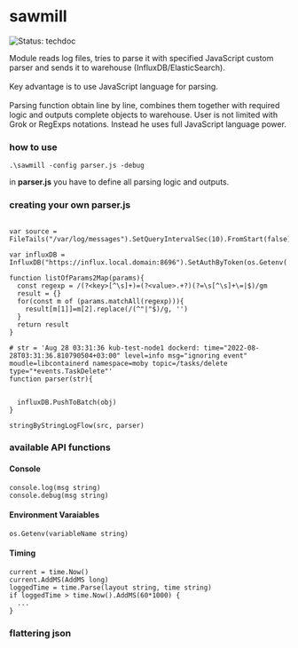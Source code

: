 # sawmill
![Status: techdoc](https://img.shields.io/badge/status-%20techdoc-yellow.svg)

Module reads log files, tries to parse it with specified JavaScript custom parser and sends it to warehouse (InfluxDB/ElasticSearch).<br><br>
Key advantage is to use JavaScript language for parsing.<br><br>
Parsing function obtain line by line, combines them together with required logic and outputs complete objects to warehouse.
User is not limited with Grok or RegExps notations. Instead he uses full JavaScript language power.<br> 

### how to use
```
.\sawmill -config parser.js -debug
```
in <b>parser.js</b> you have to define all parsing logic and outputs.
### creating your own parser.js
```

var source = FileTails("/var/log/messages").SetQueryIntervalSec(10).FromStart(false)

var influxDB = InfluxDB("https://influx.local.domain:8696").SetAuthByToken(os.Getenv('AUTH_TOKEN')).BatchSize(100).MinIntervalSec(10)

function listOfParams2Map(params){
  const regexp = /(?<key>[^\s]+)=(?<value>.+?)(?=\s[^\s]+\=|$)/gm
  result = {}  
  for(const m of (params.matchAll(regexp))){
    result[m[1]]=m[2].replace(/(^"|"$)/g, '')
  }
  return result
}

# str = 'Aug 28 03:31:36 kub-test-node1 dockerd: time="2022-08-28T03:31:36.810790504+03:00" level=info msg="ignoring event" moudle=libcontainerd namespace=moby topic=/tasks/delete type="*events.TaskDelete"'
function parser(str){


  influxDB.PushToBatch(obj)
}

stringByStringLogFlow(src, parser)

```
### available API functions

#### Console
```
console.log(msg string)
console.debug(msg string)
```
#### Environment Varaiables
```
os.Getenv(variableName string)
```
#### Timing
```
current = time.Now()
current.AddMS(AddMS long)
loggedTime = time.Parse(layout string, time string)
if loggedTime > time.Now().AddMS(60*1000) {
  ...
}
```

### flattering json
